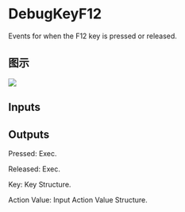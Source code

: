 # DebugKeyF12

Events for when the F12 key is pressed or released.

## 图示

![]($-20221218-19193710.png)

## Inputs

## Outputs

Pressed: Exec.

Released: Exec.

Key: Key Structure.

Action Value: Input Action Value Structure.

